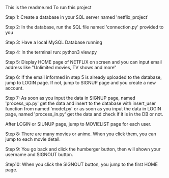 This is the readme.md To run this project 

Step 1: Create a database in your SQL server named 'netflix_project'

Step 2: In the database, run the SQL file named 'connection.py' provided to you

Step 3: Have a local MySQL Database running

Step 4: In the terminal run: python3 view.py

Step 5: Display HOME page of NETFLIX on screen and you can input email address
  like "Unlimited movies, TV shows and more"

Step 6: If the email informed in step 5 is already uploaded to the database, jump to LOGIN page.
If not, jump to SIGNUP page and you create a new account.

Step 7: As soon as you input the data in SIGNUP page, named 'process_up.py' get the data and insert to the database   with insert_user function from named 'model.py'
or 
as soon as you input the data in LOGIN page, named 'process_in.py' get the data and check if it is in the DB or not.


After LOGIN or SIUNUP page, jump to MOVIELIST page for each user.

Step 8: There are many movies or anime. When you click them, you can jump to each movie detail.

Step 9: You go back and click the humberger button, then will shown your username and SIGNOUT button.

Step10: When you click the SIGNOUT button, you jump to the first HOME page.